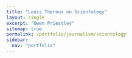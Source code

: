 ```yaml
---
title: "Louis Theroux on Scientology"
layout: single
excerpt: "Owen Priestley"
sitemap: true
permalink: /portfolio/journalism/scientology
sidebar:
  nav: "portfolio"
---
```

